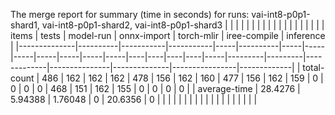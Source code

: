 The merge report for summary (time in seconds) for runs: vai-int8-p0p1-shard1, vai-int8-p0p1-shard2, vai-int8-p0p1-shard3
|              |          |           |           |     |          |     |     |     |     |     |     |     |    |    |    |    |     |   items |   tests |   model-run |   onnx-import |   torch-mlir |   iree-compile |   inference |
|--------------|----------|-----------|-----------|-----|----------|-----|-----|-----|-----|-----|-----|-----|----|----|----|----|-----|---------|---------|-------------|---------------|--------------|----------------|-------------|
| total-count  | 486      | 162       | 162       | 162 | 478      | 156 | 162 | 160 | 477 | 156 | 162 | 159 |  0 |  0 |  0 |  0 | 468 |     151 |     162 |         155 |             0 |            0 |              0 |           0 |
| average-time |  28.4276 |   5.94388 |   1.76048 |   0 |  20.6356 |   0 |     |     |     |     |     |     |    |    |    |    |     |         |         |             |               |              |                |             |

